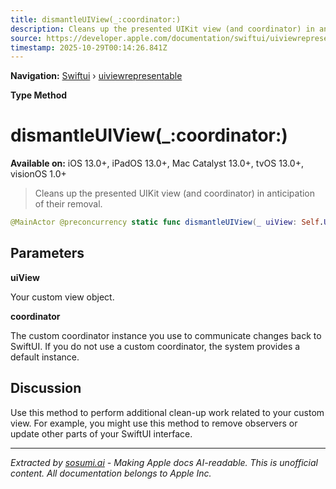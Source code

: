 ```yaml
---
title: dismantleUIView(_:coordinator:)
description: Cleans up the presented UIKit view (and coordinator) in anticipation of their removal.
source: https://developer.apple.com/documentation/swiftui/uiviewrepresentable/dismantleuiview(_:coordinator:)
timestamp: 2025-10-29T00:14:26.841Z
---
```


**Navigation:** [Swiftui](/documentation/swiftui) › [uiviewrepresentable](/documentation/swiftui/uiviewrepresentable)

**Type Method**

# dismantleUIView(_:coordinator:)

**Available on:** iOS 13.0+, iPadOS 13.0+, Mac Catalyst 13.0+, tvOS 13.0+, visionOS 1.0+

> Cleans up the presented UIKit view (and coordinator) in anticipation of their removal.

```swift
@MainActor @preconcurrency static func dismantleUIView(_ uiView: Self.UIViewType, coordinator: Self.Coordinator)
```

## Parameters

**uiView**

Your custom view object.



**coordinator**

The custom coordinator instance you use to communicate changes back to SwiftUI. If you do not use a custom coordinator, the system provides a default instance.



## Discussion

Use this method to perform additional clean-up work related to your custom view. For example, you might use this method to remove observers or update other parts of your SwiftUI interface.

---

*Extracted by [sosumi.ai](https://sosumi.ai) - Making Apple docs AI-readable.*
*This is unofficial content. All documentation belongs to Apple Inc.*
